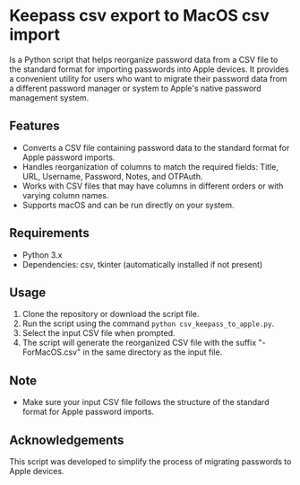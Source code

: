 # Keepass csv export to MacOS csv import

Is a Python script that helps reorganize password data from a CSV file to the standard format for importing passwords into Apple devices. It provides a convenient utility for users who want to migrate their password data from a different password manager or system to Apple's native password management system.

## Features

- Converts a CSV file containing password data to the standard format for Apple password imports.
- Handles reorganization of columns to match the required fields: Title, URL, Username, Password, Notes, and OTPAuth.
- Works with CSV files that may have columns in different orders or with varying column names.
- Supports macOS and can be run directly on your system.

## Requirements

- Python 3.x
- Dependencies: csv, tkinter (automatically installed if not present)

## Usage

1. Clone the repository or download the script file.
2. Run the script using the command `python csv_keepass_to_apple.py`.
3. Select the input CSV file when prompted.
4. The script will generate the reorganized CSV file with the suffix "-ForMacOS.csv" in the same directory as the input file.

## Note

- Make sure your input CSV file follows the structure of the standard format for Apple password imports.

## Acknowledgements

This script was developed to simplify the process of migrating passwords to Apple devices.
